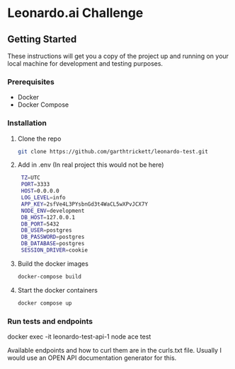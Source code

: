 # Leonardo.ai Challenge

## Getting Started

These instructions will get you a copy of the project up and running on your local machine for development and testing purposes.

### Prerequisites

- Docker
- Docker Compose

### Installation

1. Clone the repo
   ```sh
   git clone https://github.com/garthtrickett/leonardo-test.git
2. Add in .env (In real project this would not be here)
   ````sh
    TZ=UTC
    PORT=3333
    HOST=0.0.0.0
    LOG_LEVEL=info
    APP_KEY=2sfVe4L3PYsbnGd3t4WaCL5wXPvJCX7Y
    NODE_ENV=development
    DB_HOST=127.0.0.1
    DB_PORT=5432
    DB_USER=postgres
    DB_PASSWORD=postgres
    DB_DATABASE=postgres
    SESSION_DRIVER=cookie

3. Build the docker images
   ```sh
   docker-compose build
   
4. Start the docker containers
   ```sh
   docker compose up

### Run tests and endpoints
   docker exec -it leonardo-test-api-1        node ace test
   

Available endpoints and how to curl them are in the curls.txt file. Usually I would use an OPEN API documentation generator for this.






    



